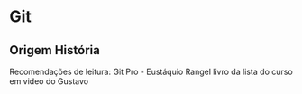 # Git
## Origem História
Recomendações de leitura: Git Pro - Eustáquio Rangel livro da lista do curso em video do Gustavo 